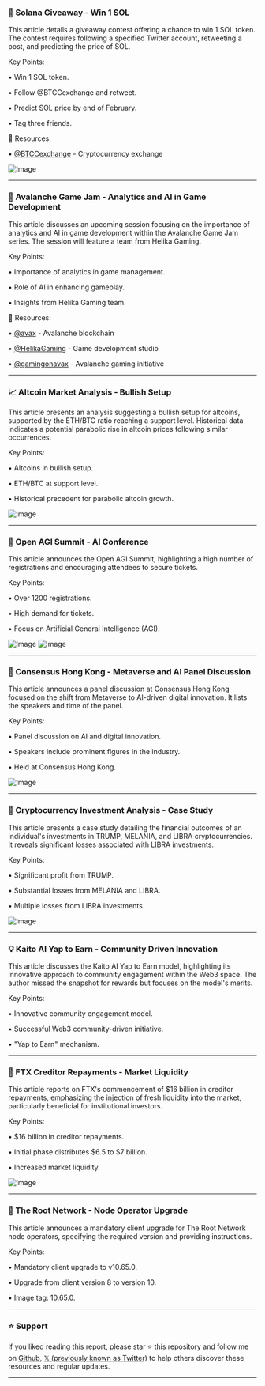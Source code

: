 ### 🚀 Solana Giveaway - Win 1 SOL

This article details a giveaway contest offering a chance to win 1 SOL token.  The contest requires following a specified Twitter account, retweeting a post, and predicting the price of SOL.


Key Points:

• Win 1 SOL token.

• Follow @BTCCexchange and retweet.

• Predict SOL price by end of February.

• Tag three friends.


🔗 Resources:

• [@BTCCexchange](https://twitter.com/BTCCexchange) - Cryptocurrency exchange


![Image](https://pbs.twimg.com/media/GkDgqK_bgAANxjD?format=jpg&name=small)


---
### 🤖 Avalanche Game Jam - Analytics and AI in Game Development

This article discusses an upcoming session focusing on the importance of analytics and AI in game development within the Avalanche Game Jam series.  The session will feature a team from Helika Gaming.


Key Points:

• Importance of analytics in game management.

• Role of AI in enhancing gameplay.

• Insights from Helika Gaming team.


🔗 Resources:

• [@avax](https://twitter.com/avax) - Avalanche blockchain

• [@HelikaGaming](https://twitter.com/HelikaGaming) - Game development studio

• [@gamingonavax](https://twitter.com/gamingonavax) - Avalanche gaming initiative


---
### 📈 Altcoin Market Analysis - Bullish Setup

This article presents an analysis suggesting a bullish setup for altcoins, supported by the ETH/BTC ratio reaching a support level.  Historical data indicates a potential parabolic rise in altcoin prices following similar occurrences.


Key Points:

• Altcoins in bullish setup.

• ETH/BTC at support level.

• Historical precedent for parabolic altcoin growth.


![Image](https://pbs.twimg.com/media/GkDi0UTXUAAqlR6?format=jpg&name=small)


---
### 🤖 Open AGI Summit - AI Conference

This article announces the Open AGI Summit, highlighting a high number of registrations and encouraging attendees to secure tickets.


Key Points:

• Over 1200 registrations.

•  High demand for tickets.

•  Focus on Artificial General Intelligence (AGI).


![Image](https://pbs.twimg.com/media/GkDCRc1aoAALuy4?format=jpg&name=small)
![Image](https://pbs.twimg.com/media/GkDCRc2asAA7HXN?format=jpg&name=small)


---
### 🤖 Consensus Hong Kong - Metaverse and AI Panel Discussion

This article announces a panel discussion at Consensus Hong Kong focused on the shift from Metaverse to AI-driven digital innovation. It lists the speakers and time of the panel.


Key Points:

• Panel discussion on AI and digital innovation.

• Speakers include prominent figures in the industry.

• Held at Consensus Hong Kong.



![Image](https://pbs.twimg.com/media/GkCRV9taAAERjAh?format=jpg&name=small)


---
### 🤖 Cryptocurrency Investment Analysis - Case Study

This article presents a case study detailing the financial outcomes of an individual's investments in TRUMP, MELANIA, and LIBRA cryptocurrencies.  It reveals significant losses associated with LIBRA investments.


Key Points:

• Significant profit from TRUMP.

• Substantial losses from MELANIA and LIBRA.

• Multiple losses from LIBRA investments.


![Image](https://pbs.twimg.com/media/GkDgaCMbAAAON30?format=png&name=small)


---
### 💡 Kaito AI Yap to Earn - Community Driven Innovation

This article discusses the Kaito AI Yap to Earn model, highlighting its innovative approach to community engagement within the Web3 space.  The author missed the snapshot for rewards but focuses on the model's merits.


Key Points:

• Innovative community engagement model.

• Successful Web3 community-driven initiative.

•  "Yap to Earn" mechanism.


---
### 🚀 FTX Creditor Repayments - Market Liquidity

This article reports on FTX's commencement of $16 billion in creditor repayments, emphasizing the injection of fresh liquidity into the market, particularly beneficial for institutional investors.


Key Points:

• $16 billion in creditor repayments.

• Initial phase distributes $6.5 to $7 billion.

• Increased market liquidity.



![Image](https://pbs.twimg.com/media/GkDgXiTX0AAXUe-?format=jpg&name=small)


---
### 🤖 The Root Network - Node Operator Upgrade

This article announces a mandatory client upgrade for The Root Network node operators, specifying the required version and providing instructions.



Key Points:

• Mandatory client upgrade to v10.65.0.

• Upgrade from client version 8 to version 10.

• Image tag: 10.65.0.


---

### ⭐️ Support

If you liked reading this report, please star ⭐️ this repository and follow me on [Github](https://github.com/Drix10), [𝕏 (previously known as Twitter)](https://x.com/DRIX_10_) to help others discover these resources and regular updates.

---